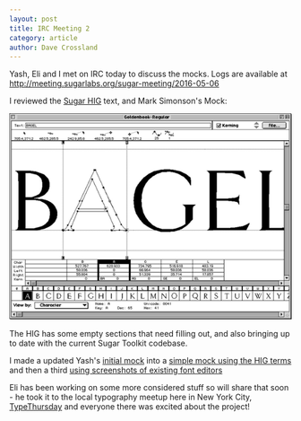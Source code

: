 ```yaml
---
layout: post
title: IRC Meeting 2
category: article
author: Dave Crossland
---
```


Yash, Eli and I met on IRC today to discuss the mocks. 
Logs are available at <http://meeting.sugarlabs.org/sugar-meeting/2016-05-06>

I reviewed the [Sugar HIG](https://wiki.sugarlabs.org/go/Human_Interface_Guidelines) text, and Mark Simonson's Mock:

![Mark Simonson's Mock](files/img/1.png)

The HIG has some empty sections that need filling out, and also bringing up to date with the current Sugar Toolkit codebase. 

I made a updated Yash's [initial mock](https://docs.google.com/drawings/d/1ITy-XqcV3nkGV743eGUTfC1zkbzDui15thdrJYUe_Ag/edit) into a [simple mock using the HIG terms](https://docs.google.com/drawings/d/1Q9OzPnO9Oa8r7yHfzP2xKYTjNcQ04e2AG_ajPaHR_i4/edit) and then a third [using screenshots of existing font editors](https://docs.google.com/drawings/d/1tk0B8dSKOxnznnu_BDOrm6Y0fyzqwdnmvtMJl4veUWg/edit)

Eli has been working on some more considered stuff so will share that soon - he took it to the local typography meetup here in New York City, [TypeThursday](https://medium.com/type-thursday) and everyone there was excited about the project!
